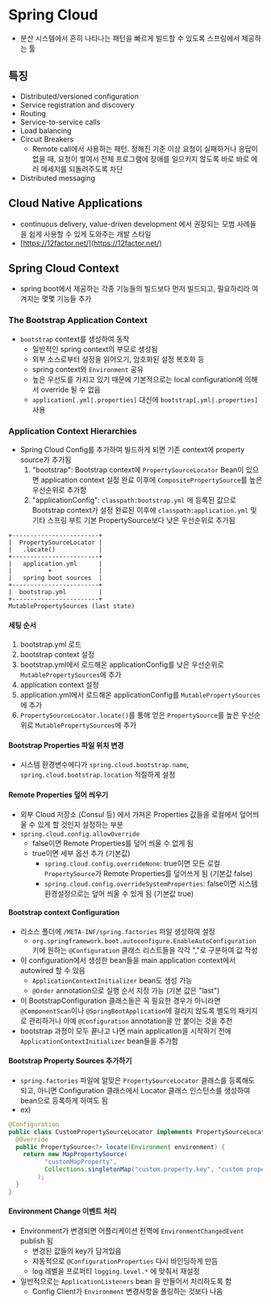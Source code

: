 # Spring Cloud

* 분산 시스템에서 흔히 나타나는 패턴을 빠르게 빌드할 수 있도록 스프링에서 제공하는 툴

## 특징

* Distributed/versioned configuration
* Service registration and discovery
* Routing
* Service-to-service calls
* Load balancing
* Circuit Breakers
  * Remote call에서 사용하는 패턴. 정해진 기준 이상 요청이 실패하거나 응답이 없을 때, 요청이 쌓여서 전체 프로그램에 장애를 일으키지 않도록 바로 바로 에러 메세지를 되돌려주도록 차단 
* Distributed messaging

## Cloud Native Applications

* continuous delivery, value-driven development 에서 권장되는 모범 사례들을 쉽게 사용할 수 있게 도와주는 개발 스타일
* [https://12factor.net/](https://12factor.net/)

## Spring Cloud Context

* spring boot에서 제공하는 각종 기능들의 빌드보다 먼저 빌드되고, 필요하리라 여겨지는 몇몇 기능들 추가

### The Bootstrap Application Context

* `bootstrap` context를 생성하여 동작
  * 일반적인 spring context의 부모로 생성됨
  * 외부 소스로부터 설정을 읽어오기, 암호화된 설정 복호화 등
  * spring context와 `Environment` 공유
  * 높은 우선도를 가지고 있기 때문에 기본적으로는 local configuration에 의해서 override 될 수 없음
  * `application[.yml|.properties]` 대신에 `bootstrap[.yml|.properties]` 사용

### Application Context Hierarchies

* Spring Cloud Config를 추가하여 빌드하게 되면 기존 context에 property source가 추가됨
  1. "bootstrap": Bootstrap context에 `PropertySourceLocator` Bean이 있으면 application context 설정 완료 이후에 `CompositePropertySource`를 높은 우선순위로 추가함
  2. "applicationConfig": `classpath:bootstrap.yml` 에 등록된 값으로 Bootstrap context가 설정 완료된 이후에 `classpath:application.yml` 및 기타 스프링 부트 기본 PropertySource보다 낮은 우선순위로 추가됨

```text
+------------------------+
|  PropertySourceLocator |
|   .locate()            |
+------------------------+
|   application.yml      |
|          +             |
|   spring boot sources  |
+------------------------+
|  bootstrap.yml         |
+------------------------+
MutablePropertySources (last state)
```

#### 세팅 순서

1. bootstrap.yml 로드
2. bootstrap context 설정
3. bootstrap.yml에서 로드해온 applicationConfig를 낮은 우선순위로 `MutablePropertySources`에 추가
4. application context 설정
5. application.yml에서 로드해온 applicationConfig를 `MutablePropertySources`에 추가
6. `PropertySourceLocator.locate()`를 통해 얻은 `PropertySource`를 높은 우선순위로 `MutablePropertySources`에 추가

#### Bootstrap Properties 파일 위치 변경

* 시스템 환경변수에다가 `spring.cloud.bootstrap.name`, `spring.cloud.bootstrap.location` 적절하게 설정

#### Remote Properties 덮어 씌우기

* 외부 Cloud 저장소 \(Consul 등\) 에서 가져온 Properties 값들을 로컬에서 덮어씌울 수 있게 할 것인지 설정하는 부분
* `spring.cloud.config.allowOverride`
  * false이면 Remote Properties를 덮어 씌울 수 없게 됨
  * true이면 세부 옵션 추가 \(기본값\)
    * `spring.cloud.config.overrideNone`: true이면 모든 로컬 `PropertySource`가 Remote Properties를 덮어쓰게 됨 \(기본값 false\)
    * `spring.cloud.config.overrideSystemProperties`: false이면 시스템 환경설정으로는 덮어 씌울 수 있게 됨 \(기본값 true\)

#### Bootstrap context Configuration

* 리소스 폴더에 `/META-INF/spring.factories` 파일 생성하여 설정
  * `org.springframework.boot.autoconfigure.EnableAutoConfiguration` 키에 원하는 `@Configuration` 클래스 리스트들을 각각 ","로 구분하여 값 작성
* 이 configuration에서 생성한 bean들을 main application context에서 autowired 할 수 있음
  * `ApplicationContextInitializer` bean도 생성 가능
  * `@Order` annotation으로 실행 순서 지정 가능 \(기본 값은 "last"\)
* 이 BootstrapConfiguration 클래스들은 꼭 필요한 경우가 아니라면 `@ComponentScan`이나 `@SpringBootApplication`에 걸리지 않도록 별도의 패키지로 관리하거나 아예 `@Configuration` annotation을 안 붙이는 것을 추천
* bootstrap 과정이 모두 끝나고 나면 main application을 시작하기 전에 `ApplicationContextInitializer` bean들을 추가함

#### Bootstrap Property Sources 추가하기

* `spring.factories` 파일에 알맞은 `PropertySourceLocator` 클래스를 등록해도 되고, 아니면 Configuration 클래스에서 Locator 클래스 인스턴스를 생성하여 bean으로 등록하게 하여도 됨
* ex\)

```java
@Configuration
public class CustomPropertySourceLocator implements PropertySourceLocator {
  @Override
  public PropertySource<?> locate(Environment environment) {
    return new MapPropertySource(
          "customMapProperty",
          Collections.singletonMap("custom.property.key", "custom property value")
        );
  }
}
```

#### Environment Change 이벤트 처리

* Environment가 변경되면 어플리케이션 전역에 `EnvironmentChangedEvent` publish 됨
  * 변경된 값들의 key가 담겨있음
  * 자동적으로 `@ConfigurationProperties` 다시 바인딩하게 만듬
  * log 레벨을 프로퍼티 `logging.level.*` 에 맞춰서 재설정
* 일반적으로는 `ApplicationListeners` bean 을 만들어서 처리하도록 함
  * Config Client가 `Environment` 변경사항을 폴링하는 것보다 나음

